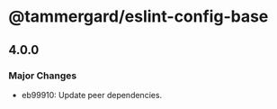 # @tammergard/eslint-config-base

## 4.0.0

### Major Changes

- eb99910: Update peer dependencies.
